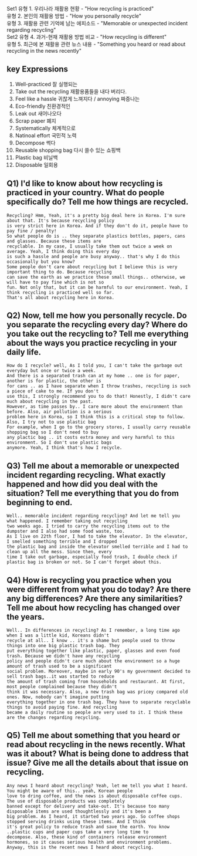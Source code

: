 Set1
유형 1. 우리나라 재활용 현황 - "How recycling is practiced"  
유형 2. 본인의 재활용 방법 - "How you personally recycle"  
유형 3. 재활용 관련 기억에 남는 에피소드 - "Memorable or unexpected incident regarding recycling"  
Set2
유형 4. 과거-현재 재활용 방법 비교 - "How recycling is different"  
유형 5. 최근에 본 재활용 관련 뉴스 내용 - "Something you heard or read about recycling in the news recently"  

## key Expressions
1. Well-practiced 잘 실행되는
2. Take out the recycling 재활용품들을 내다 버리다.
3. Feel like a hassle 귀찮게 느껴지다 / annoying 짜증나는
4. Eco-friendly 친환경적인
5. Leak out 새어나오다
6. Scrap paper 폐지
7. Systematically 체계적으로
8. Natinoal effort 국민적 노력
9. Decompose 썩다
10. Reusable shopping bag 다시 쓸수 있는 쇼핑백
11. Plastic bag 비닐백
12. Disposable 일회용

## Q1) I'd like to know about how recycling is practiced in your country. What do people specifically do? Tell me how things are recycled.
```
Recycling? Hmm, Yeah, it's a pretty big deal here in Korea. I'm sure about that. It's because recycling policy  
is very strict here in Korea. And if they don't do it, people have to pay fine / penalty!  
So what people do is .. they separate plastics bottles, papers, cans and glasses. Because these items are  
recyclable. In my case, I usually take them out twice a week on average. Yeah, I think doing this every day  
is such a hassle and people are busy anyway.. that's why I do this occasionally but you know?  
Some people don't care about recycling but I believe this is very important thing to do. Because recycling  
can save the earth as we practice these small things.. otherwise, we will have to pay fine which is not so  
fun. Not only that, but it can be harmful to our environment. Yeah, I think recycling is practiced well so far.  
That's all about recycling here in Korea.
```
## Q2) Now, tell me how you personally recycle. Do you separate the recycling every day? Where do you take out the recycling to? Tell me everything about the ways you practice recycling in your daily life.
```
How do I recycle? well, As I told you, I can't take the garbage out everyday but once or twice a week.  
And there is a separated trash can at my home .. one is for paper, another is for plastic, the other is  
for cans .. as I have separate when I throw trashes, recycling is such a piece of cake to me. If you don't  
use this, I strongly recommend you to do that! Honestly, I didn't care much about recycling in the past.  
However, as time passes by.. I care more about the environment than before. Also, air pollution is a serious  
problem here in Korea, so I think this is a critical step to follow. Also, I try not to use plastic bag  
For example, when I go to the grocery stores, I usually carry reusable shopping bag so I don't need to buy  
any plactic bag .. it costs extra money and very harmful to this environment. So I don't use plastic bags  
anymore. Yeah, I think that's how I recycle.
```
## Q3) Tell me about a memorable or unexpected incident regarding recycling. What exactly happened and how did you deal with the situation? Tell me everything that you do from beginning to end.
```
Well.. memorable incident regarding recycling? And let me tell you what happened. I remember taking out recycling  
two weeks ago. I tried to carry the recycling items out to the dumpster and I also had some food waste, too.  
As I live on 22th floor, I had to take the elevator. In the elevator, I smelled something terrible and I dropped  
the plastic bag and inside the elevator smelled terrible and I had to clean up all the mess. Since then, every
time I take out garbage, especially food trash, I double check if plastic bag is broken or not. So I can't forget about this.
```
## Q4) How is recycling you practice when you were different from what you do today? Are there any big differences? Are there any similarities? Tell me about how recycling has changed over the years.
```
Well.. In differences in recycling? As I remember, a long time ago when I was a little kid, Koreans didn't  
recycle at all.. I know .. it's a shame but people used to throw things into one big plastic trash bag. They  
put everything together like plastic, paper, glasses and even food trash. Because we didn't have any recycling  
policy and people didn't care much about the environment so a huge amount of trash used to be a significant  
social problem. Moreover, maybe in early 90's my government decided to sell trash bags..it was started to reduce  
the amount of trash coming from households and restaurant. At first, most people complained because they didn't  
think it was necessary. Also, a new trash bag was pricey compared old ones. Now, nobody can't imagine putting  
everything together in one trash bag. They have to separate recyclable things to avoid paying fine. And recycling  
became a daily routine so people are very used to it. I think these are the changes regarding recycling.
```
## Q5) Tell me about something that you heard or read about recycling in the news recently. What was it about? What is being done to address that issue? Give me all the details about that issue on recycling.
```
Any news I heard about recycling? Yeah, let me tell you what I heard. You might be aware of this.. yeah, Korean people  
love to dring coffee, and the news is about disposable coffee cups. The use of disposable products was completely
banned except for delivery and take-out. It's because too many disposable items are used thoughtlessly and it's been a  
big problem. As I heard, it started two years ago. So coffee shops stopped serving drinks using these items. And I think  
it's great policy to reduce trash and save the earth. You know ..plastic cups and paper cups take a very long time to
decompose. Also, these kind of containers release environment hormones, so it causes serious health and environment problems.  
Anyway, this is the recent news I heard about recycling.
```
